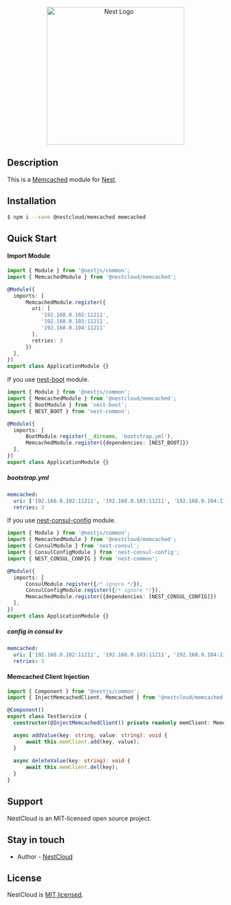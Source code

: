 <p align="center">
  <a href="http://nestjs.com/" target="blank"><img src="https://nestjs.com/img/logo_text.svg" width="320" alt="Nest Logo" /></a>
</p>

## Description

This is a [Memcached](http://memcached.org/) module for [Nest](https://github.com/nestjs/nest).

## Installation

```bash
$ npm i --save @nestcloud/memcached memcached
```

## Quick Start

#### Import Module

```typescript
import { Module } from '@nestjs/common';
import { MemcachedModule } from '@nestcloud/memcached';

@Module({
  imports: [
      MemcachedModule.register({
        uri: [
           '192.168.0.102:11211',
           '192.168.0.103:11211',
           '192.168.0.104:11211'
        ],
        retries: 3
      })
  ],
})
export class ApplicationModule {}
```

If you use [nest-boot](https://github.com/miaowing/nest-boot) module.

```typescript
import { Module } from '@nestjs/common';
import { MemcachedModule } from '@nestcloud/memcached';
import { BootModule } from 'nest-boot';
import { NEST_BOOT } from 'nest-common';

@Module({
  imports: [
      BootModule.register(__dirname, 'bootstrap.yml'),
      MemcachedModule.register({dependencies: [NEST_BOOT]})
  ],
})
export class ApplicationModule {}
```

##### bootstrap.yml

```yaml
memcached:
  uri: ['192.168.0.102:11211', '192.168.0.103:11211', '192.168.0.104:11211'],
  retries: 3
```

If you use [nest-consul-config](https://github.com/miaowing/nest-consul-config) module.

```typescript
import { Module } from '@nestjs/common';
import { MemcachedModule } from '@nestcloud/memcached';
import { ConsulModule } from 'nest-consul';
import { ConsulConfigModule } from 'nest-consul-config';
import { NEST_CONSUL_CONFIG } from 'nest-common';

@Module({
  imports: [
      ConsulModule.register({/* ignore */}),
      ConsulConfigModule.register({/* ignore */}),
      MemcachedModule.register({dependencies: [NEST_CONSUL_CONFIG]})
  ],
})
export class ApplicationModule {}
```

##### config in consul kv

```yaml
memcached:
  uri: ['192.168.0.102:11211', '192.168.0.103:11211', '192.168.0.104:11211'],
  retries: 3
```

#### Memcached Client Injection

```typescript
import { Component } from '@nestjs/common';
import { InjectMemcachedClient, Memcached } from '@nestcloud/memcached';

@Component()
export class TestService {
  constructor(@InjectMemcachedClient() private readonly memClient: Memcached) {}

  async addValue(key: string, value: string): void {
      await this.memClient.add(key, value);
  }
  
  async deleteValue(key: string): void {
      await this.memClient.del(key);
  }
}
```

## Support

  NestCloud is an MIT-licensed open source project.

## Stay in touch

- Author - [NestCloud](https://github.com/nest-cloud)

## License

  NestCloud is [MIT licensed](LICENSE).
